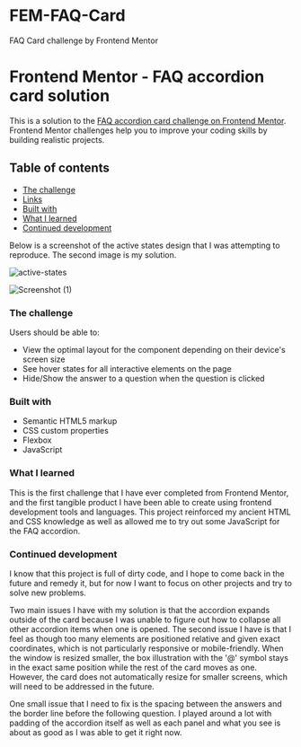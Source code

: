 # FEM-FAQ-Card
FAQ Card challenge by Frontend Mentor

# Frontend Mentor - FAQ accordion card solution

This is a solution to the [FAQ accordion card challenge on Frontend Mentor](https://www.frontendmentor.io/challenges/faq-accordion-card-XlyjD0Oam). Frontend Mentor challenges help you to improve your coding skills by building realistic projects. 

## Table of contents

  - [The challenge](#the-challenge)
  - [Links](#links)
  - [Built with](#built-with)
  - [What I learned](#what-i-learned)
  - [Continued development](#continued-development)

Below is a screenshot of the active states design that I was attempting to reproduce. The second image is my solution.

![active-states](https://user-images.githubusercontent.com/43033791/111329942-e521e000-8645-11eb-8bb0-fd56166a906e.jpg)

![Screenshot (1)](https://user-images.githubusercontent.com/43033791/111329713-b4da4180-8645-11eb-80d9-333c398add97.png)

 

### The challenge

Users should be able to:

- View the optimal layout for the component depending on their device's screen size
- See hover states for all interactive elements on the page
- Hide/Show the answer to a question when the question is clicked

### Built with

- Semantic HTML5 markup
- CSS custom properties
- Flexbox
- JavaScript

### What I learned

This is the first challenge that I have ever completed from Frontend Mentor, and the first tangible product I have been able to create using frontend development tools and languages. This project reinforced my ancient HTML and CSS knowledge as well as allowed me to try out some JavaScript for the FAQ accordion. 

### Continued development

I know that this project is full of dirty code, and I hope to come back in the future and remedy it, but for now I want to focus on other projects and try to solve new problems.

Two main issues I have with my solution is that the accordion expands outside of the card because I was unable to figure out how to collapse all other accordion items when one is opened. The second issue I have is that I feel as though too many elements are positioned relative and given exact coordinates, which is not particularly responsive or mobile-friendly. When the window is resized smaller, the box illustration with the '@' symbol stays in the exact same position while the rest of the card moves as one. However, the card does not automatically resize for smaller screens, which will need to be addressed in the future. 

One small issue that I need to fix is the spacing between the answers and the border line before the following question. I played around a lot with padding of the accordion itself as well as each panel and what you see is about as good as I was able to get it right now.

